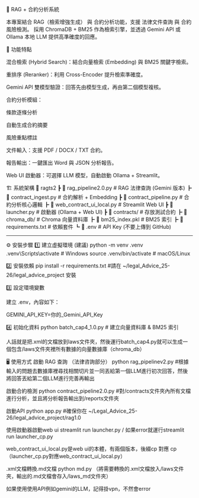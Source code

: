 📑 RAG + 合約分析系統

本專案結合 RAG（檢索增強生成） 與 合約分析功能，支援 法律文件查詢 與 合約風險檢測。
採用 ChromaDB + BM25 作為檢索引擎，並透過 Gemini API 或 Ollama 本地 LLM 提供高準確度的回應。

🚀 功能特點

混合檢索 (Hybrid Search)：結合向量檢索 (Embedding) 與 BM25 關鍵字檢索。

重排序 (Reranker)：利用 Cross-Encoder 提升檢索準確度。

Gemini API 雙模型驗證：回答先由模型生成，再由第二個模型複核。

合約分析模組：

條款逐條分析

自動生成合約摘要

風險重點標註

文件輸入：支援 PDF / DOCX / TXT 合約。

報告輸出：一鍵匯出 Word 與 JSON 分析報告。

Web UI 啟動器：可選擇 LLM 模型，自動啟動 Ollama + Streamlit。

🏗 系統架構
📂 ragts2
 ┣ 📜 rag_pipeline2.0.py        # RAG 法律查詢 (Gemini 版本)
 ┣ 📜 contract_ingest.py        # 合約解析 + Embedding
 ┣ 📜 contract_pipeline.py      # 合約分析核心邏輯
 ┣ 📜 web_contract_ui_local.py  # Streamlit Web UI
 ┣ 📜 launcher.py               # 啟動器 (Ollama + Web UI)
 ┣ 📂 contracts/                # 存放測試合約
 ┣ 📂 chroma_db/                # Chroma 向量資料庫
 ┣ 📜 bm25_index.pkl            # BM25 索引
 ┣ 📜 requirements.txt          # 依賴套件
 ┗ 📜 .env                      # API Key (不要上傳到 GitHub)




************************************************************************************************************************




⚙️ 安裝步驟
1️⃣ 建立虛擬環境 (建議)
python -m venv .venv
.venv\Scripts\activate   # Windows
source .venv/bin/activate # macOS/Linux

2️⃣ 安裝依賴
pip install -r requirements.txt  #請在 ~/legal_Advice_25-26/legal_advice_project 安裝

3️⃣ 設定環境變數

建立 .env，內容如下：

GEMINI_API_KEY=你的_Gemini_API_Key

4️⃣ 初始化資料
python batch_cap4_1.0.py   # 建立向量資料庫 & BM25 索引

人話就是把.xml的文檔放到laws文件夾，然後運行batch_cap4.py就可以生成一個包含/laws文件夾裡所有數據的向量數據庫（chroma_db）

🖥 使用方式
啟動 RAG 查詢 （法律咨詢部分）
python rag_pipelinev2.py  #根據輸入的問題去數據庫裡尋找相關切片並一同丟給第一個LLM進行初次回答，然後將回答丟給第二個LLM進行完善再輸出

啟動合約檢測
python contract_pipeline2.0.py #對/contracts文件夾內所有文檔進行分析，並且將分析報告輸出到/reports文件夾

啟動API
python app.py   #確保你在 ~/Legal_Advice_25-26/legal_advice_project/rag1.0

使用啟動器啟動web ui 
streamlit run launcher.py / 如果error就運行streamlit run launcher_cp.py

web_contract_ui_local.py是web ui的本體，有兩個版本，後綴cp 對應 cp（launcher_cp.py對應web_contract_ui_local.py）

.xml文檔轉換.md文檔
python md.py   （將需要轉換的.xml文檔放入/laws文件夾，輸出的.md文檔會存入/laws_md文件夾）


如果使用使用API例如gemini的LLM，記得掛vpn，不然會error

